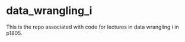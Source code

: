 # data_wrangling_i

This is the repo associated with code for lectures in data wrangling i in p1805.
